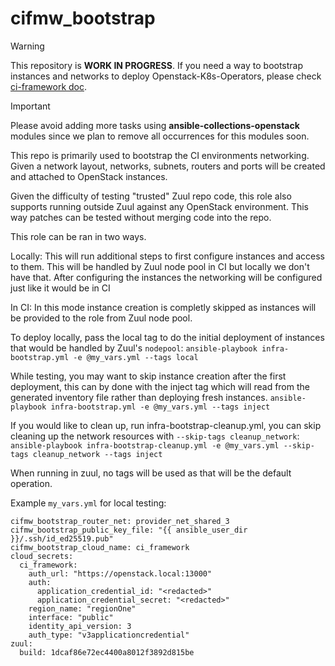 # cifmw_bootstrap

> [!WARNING]  
> This repository is **WORK IN PROGRESS**. If you need a way to bootstrap instances and networks to deploy Openstack-K8s-Operators, please check [ci-framework doc](https://ci-framework.readthedocs.io/en/latest/).

> [!IMPORTANT]
> Please avoid adding more tasks using **ansible-collections-openstack** modules since we plan to remove all occurrences for this modules soon.

This repo is primarily used to bootstrap the CI environments networking. Given a network layout, networks, subnets, routers and ports will be created and attached to OpenStack instances.

Given the difficulty of testing "trusted" Zuul repo code, this role also supports running outside Zuul against any OpenStack environment. This way patches can be tested without merging code into the repo.

This role can be ran in two ways.

Locally: This will run additional steps to first configure instances and access to them. This will be handled by Zuul node pool in CI but locally we don't have that. After configuring the instances the networking will be configured just like it would be in CI

In CI: In this mode instance creation is completly skipped as instances will be provided to the role from Zuul node pool.

To deploy locally, pass the local tag to do the initial deployment of instances that would be handled by Zuul's `nodepool`:
`ansible-playbook infra-bootstrap.yml -e @my_vars.yml --tags local`

While testing, you may want to skip instance creation after the first deployment, this can by done with the inject tag which will read from the generated inventory file rather than deploying fresh instances.
`ansible-playbook infra-bootstrap.yml -e @my_vars.yml --tags inject`

If you would like to clean up, run infra-bootstrap-cleanup.yml, you can skip cleaning up the network resources with `--skip-tags cleanup_network`:
`ansible-playbook infra-bootstrap-cleanup.yml -e @my_vars.yml --skip-tags cleanup_network --tags inject`

When running in zuul, no tags will be used as that will be the default operation.

Example `my_vars.yml` for local testing:
```
cifmw_bootstrap_router_net: provider_net_shared_3
cifmw_bootstrap_public_key_file: "{{ ansible_user_dir }}/.ssh/id_ed25519.pub"
cifmw_bootstrap_cloud_name: ci_framework
cloud_secrets:
  ci_framework:
    auth_url: "https://openstack.local:13000"
    auth:
      application_credential_id: "<redacted>"
      application_credential_secret: "<redacted>"
    region_name: "regionOne"
    interface: "public"
    identity_api_version: 3
    auth_type: "v3applicationcredential"
zuul:
  build: 1dcaf86e72ec4400a8012f3892d815be
```
